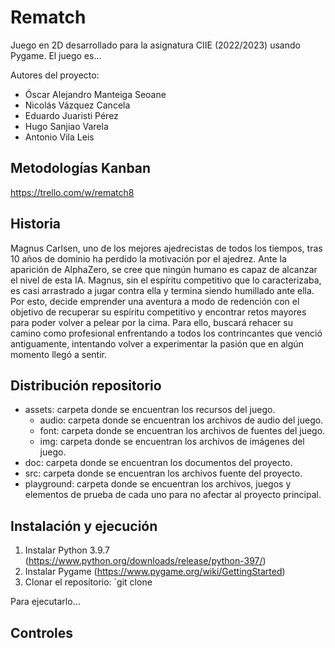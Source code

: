# Rematch

Juego en 2D desarrollado para la asignatura CIIE (2022/2023) usando Pygame. El juego es...

Autores del proyecto:

- Óscar Alejandro Manteiga Seoane
- Nicolás Vázquez Cancela
- Eduardo Juaristi Pérez
- Hugo Sanjiao Varela
- Antonio Vila Leis

## Metodologías Kanban
https://trello.com/w/rematch8

## Historia

Magnus Carlsen, uno de los mejores ajedrecistas de todos los tiempos, tras 10 años de dominio ha perdido la motivación por el ajedrez. Ante la aparición de AlphaZero, se cree que ningún humano es capaz de alcanzar el nivel de esta IA. Magnus, sin el espíritu competitivo que lo caracterizaba, es casi arrastrado a jugar contra ella y termina siendo humillado ante ella. Por esto, decide emprender una aventura a modo de redención con el objetivo de recuperar su espíritu competitivo y encontrar retos mayores para poder volver a pelear por la cima. Para ello, buscará rehacer su camino como profesional enfrentando a todos los contrincantes que venció antiguamente, intentando volver a experimentar la pasión que en algún momento llegó a sentir.

## Distribución repositorio

- assets: carpeta donde se encuentran los recursos del juego.
  - audio: carpeta donde se encuentran los archivos de audio del juego.
  - font: carpeta donde se encuentran los archivos de fuentes del juego.
  - img: carpeta donde se encuentran los archivos de imágenes del juego.
- doc: carpeta donde se encuentran los documentos del proyecto.
- src: carpeta donde se encuentran los archivos fuente del proyecto.
- playground: carpeta donde se encuentran los archivos, juegos y elementos de prueba de cada uno para no afectar al proyecto principal.

## Instalación y ejecución

1. Instalar Python 3.9.7 (https://www.python.org/downloads/release/python-397/)
2. Instalar Pygame (https://www.pygame.org/wiki/GettingStarted)
3. Clonar el repositorio: `git clone

Para ejecutarlo...

## Controles
